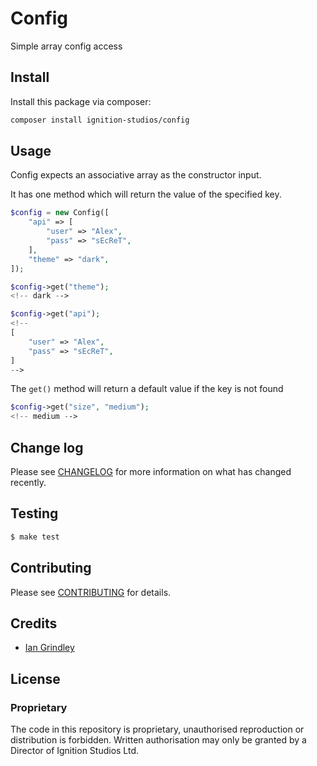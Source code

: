 # Config

Simple array config access

## Install

Install this package via composer:

```sh
composer install ignition-studios/config
```

## Usage

Config expects an associative array as the constructor input.

It has one method which will return the value of the specified key.

```php
$config = new Config([
    "api" => [
        "user" => "Alex",
        "pass" => "sEcReT",
    ],
    "theme" => "dark",
]);

$config->get("theme");
<!-- dark -->

$config->get("api");
<!--
[
    "user" => "Alex",
    "pass" => "sEcReT",
]
-->
```

The `get()` method will return a default value if the key is not found

```php
$config->get("size", "medium");
<!-- medium -->
```

## Change log

Please see [CHANGELOG](CHANGELOG.md) for more information on what has changed recently.

## Testing

```sh
$ make test
```

## Contributing

Please see [CONTRIBUTING](CONTRIBUTING.md) for details.

## Credits

- [Ian Grindley](https://ignition-studios.com)

## License

### Proprietary

The code in this repository is proprietary, unauthorised reproduction or distribution is forbidden.
Written authorisation may only be granted by a Director of Ignition Studios Ltd.
